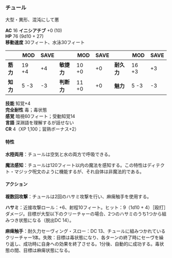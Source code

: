 ### チュール
大型・異形、混沌にして悪

**AC** 16 **イニシアチブ** +0 (10)  
**HP** 76 (9d10 + 27)  
**移動速度** 30フィート、水泳30フィート

|      | MOD | SAVE |      | MOD | SAVE |      | MOD | SAVE |
|------|-----|------|------|-----|------|------|-----|------|
| **筋力** | 19 +4 | +4 | **敏捷力** | 10 +0 | +0 | **耐久力** | 16 +3 | +3 |
| **知力** | 5 -3 | -3 | **判断力** | 11 +0 | +0 | **魅力** | 5 -3 | -3 |

**技能** 知覚+4  
**完全耐性** 毒；毒状態  
**感覚** 暗視60フィート；受動知覚14  
**言語** 深淵語を理解するが話せない  
**CR** 4（XP 1,100；習熟ボーナス+2）

#### 特性

**水陸両用**：チュールは空気と水の両方で呼吸できる。

**魔法感知**：チュールは120フィート以内の魔法を感知する。この特性はディテクト・マジック呪文のように機能するが、それ自体は非魔法的である。

#### アクション

**複数回攻撃**：チュールは2回のハサミ攻撃を行い、麻痺触手を使用する。

**ハサミ**：近接攻撃ロール：+6、射程10フィート。ヒット：9（1d10 + 4）［殴打］ダメージ。目標が大型以下のクリーチャーの場合、2つのハサミのうち1つから組みつき状態になる（脱出DC 14）。

**麻痺触手**：耐久力セーヴィング・スロー：DC 13、チュールに組みつかれているクリーチャー1体。失敗：目標は毒状態になり、各ターンの終了時にセーヴを繰り返し、成功時に自身への効果を終了させる。1分後、自動的に成功する。毒状態の間、目標は麻痺状態になる。